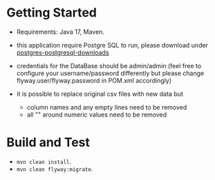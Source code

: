 # Getting Started
* Requirements: Java 17, Maven.

* this application require Postgre SQL to run, please download under 
[postgres-postgresql-downloads](https://www.enterprisedb.com/downloads/postgres-postgresql-downloads)
* credentials for the DataBase should be admin/admin (feel free to configure your username/password differently but please change flyway.user/flyway.password in POM.xml accordingly)
* it is possible to replace original csv files with new data but  
  * column names and any empty lines need to be removed
  * all "" around numeric values need to be removed

# Build and Test
* `mvn clean install`.
* `mvn clean flyway:migrate`.
